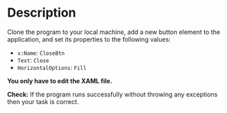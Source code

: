 # Description

Clone the program to your local machine, add a new button element to the application, and set its properties to the following values:

- `x:Name`: `CloseBtn`
- `Text`: `Close`
- `HorizontalOptions`: `Fill`

**You only have to edit the XAML file.**

**Check:** If the program runs successfully without throwing any exceptions then your task is correct.
